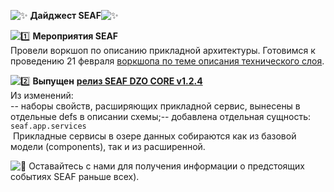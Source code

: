 ![✨](https://web.telegram.org/a/img-apple-64/2728.png) **Дайджест SEAF**![✨](https://web.telegram.org/a/img-apple-64/2728.png)  
  
![1️⃣](https://web.telegram.org/a/img-apple-64/0031-20e3.png) **Мероприятия SEAF**  
Провели воркшоп по описанию прикладной архитектуры. Готовимся к проведению 21 февраля [воркшопа по теме описания технического слоя](https://t.me/c/1877686384/689).  
  
![2️⃣](https://web.telegram.org/a/img-apple-64/0032-20e3.png) **Выпущен** [**релиз SEAF DZO CORE v1.2.4**](https://github.com/SEAFTeam/seaf-dzo-core/releases/tag/v1.2.4)  
Из изменений:  
-- наборы свойств, расширяющих прикладной сервис, вынесены в отдельные defs в описании схемы;-- добавлена отдельная сущность: 
```seaf.app.services```  
 Прикладные сервисы в озере данных собираются как из базовой модели (components), так и из расширенной.  
  
![🔔](https://web.telegram.org/a/img-apple-64/1f514.png) Оставайтесь с нами для получения информации о предстоящих событиях SEAF раньше всех).